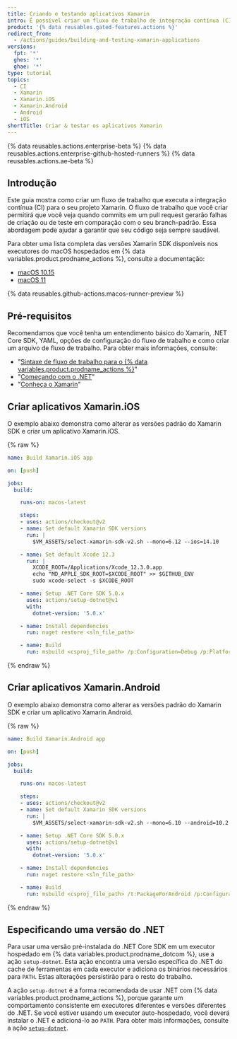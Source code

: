 ```yaml
---
title: Criando e testando aplicativos Xamarin
intro: É possível criar um fluxo de trabalho de integração contínua (CI) no GitHub Actions para construir e testar o seu aplicativo Xamarin.
product: '{% data reusables.gated-features.actions %}'
redirect_from:
  - /actions/guides/building-and-testing-xamarin-applications
versions:
  fpt: '*'
  ghes: '*'
  ghae: '*'
type: tutorial
topics:
  - CI
  - Xamarin
  - Xamarin.iOS
  - Xamarin.Android
  - Android
  - iOS
shortTitle: Criar & testar os aplicativos Xamarin
---
```


{% data reusables.actions.enterprise-beta %}
{% data reusables.actions.enterprise-github-hosted-runners %}
{% data reusables.actions.ae-beta %}

## Introdução

Este guia mostra como criar um fluxo de trabalho que executa a integração contínua (CI) para o seu projeto Xamarin. O fluxo de trabalho que você criar permitirá que você veja quando commits em um pull request gerarão falhas de criação ou de teste em comparação com o seu branch-padrão. Essa abordagem pode ajudar a garantir que seu código seja sempre saudável.

Para obter uma lista completa das versões Xamarin SDK disponíveis nos executores do macOS hospedados em {% data variables.product.prodname_actions %}, consulte a documentação:

* [macOS 10.15](https://github.com/actions/virtual-environments/blob/main/images/macos/macos-10.15-Readme.md#xamarin-bundles)
* [macOS 11](https://github.com/actions/virtual-environments/blob/main/images/macos/macos-11-Readme.md#xamarin-bundles)

{% data reusables.github-actions.macos-runner-preview %}

## Pré-requisitos

Recomendamos que você tenha um entendimento básico do Xamarin, .NET Core SDK, YAML, opções de configuração do fluxo de trabalho e como criar um arquivo de fluxo de trabalho. Para obter mais informações, consulte:

- "[Sintaxe de fluxo de trabalho para o {% data variables.product.prodname_actions %}](/actions/automating-your-workflow-with-github-actions/workflow-syntax-for-github-actions)"
- "[Começando com o .NET](https://dotnet.microsoft.com/learn)"
- "[Conheça o Xamarin](https://dotnet.microsoft.com/learn/xamarin)"

## Criar aplicativos Xamarin.iOS

O exemplo abaixo demonstra como alterar as versões padrão do Xamarin SDK e criar um aplicativo Xamarin.iOS.

{% raw %}
```yaml
name: Build Xamarin.iOS app

on: [push]

jobs:
  build:

    runs-on: macos-latest

    steps:
    - uses: actions/checkout@v2
    - name: Set default Xamarin SDK versions
      run: |
        $VM_ASSETS/select-xamarin-sdk-v2.sh --mono=6.12 --ios=14.10

    - name: Set default Xcode 12.3
      run: |
        XCODE_ROOT=/Applications/Xcode_12.3.0.app
        echo "MD_APPLE_SDK_ROOT=$XCODE_ROOT" >> $GITHUB_ENV
        sudo xcode-select -s $XCODE_ROOT

    - name: Setup .NET Core SDK 5.0.x
      uses: actions/setup-dotnet@v1
      with:
        dotnet-version: '5.0.x'

    - name: Install dependencies
      run: nuget restore <sln_file_path>

    - name: Build
      run: msbuild <csproj_file_path> /p:Configuration=Debug /p:Platform=iPhoneSimulator /t:Rebuild
```
{% endraw %}

## Criar aplicativos Xamarin.Android

O exemplo abaixo demonstra como alterar as versões padrão do Xamarin SDK e criar um aplicativo Xamarin.Android.

{% raw %}
```yaml
name: Build Xamarin.Android app

on: [push]

jobs:
  build:

    runs-on: macos-latest

    steps:
    - uses: actions/checkout@v2
    - name: Set default Xamarin SDK versions
      run: |
        $VM_ASSETS/select-xamarin-sdk-v2.sh --mono=6.10 --android=10.2

    - name: Setup .NET Core SDK 5.0.x
      uses: actions/setup-dotnet@v1
      with:
        dotnet-version: '5.0.x'

    - name: Install dependencies
      run: nuget restore <sln_file_path>

    - name: Build
      run: msbuild <csproj_file_path> /t:PackageForAndroid /p:Configuration=Debug
```
{% endraw %}

## Especificando uma versão do .NET

Para usar uma versão pré-instalada do .NET Core SDK em um executor hospedado em {% data variables.product.prodname_dotcom %}, use a ação `setup-dotnet`. Esta ação encontra uma versão específica do .NET do cache de ferramentas em cada executor e adiciona os binários necessários para `PATH`. Estas alterações persistirão para o resto do trabalho.

A ação `setup-dotnet` é a forma recomendada de usar .NET com {% data variables.product.prodname_actions %}, porque garante um comportamento consistente em executores diferentes e versões diferentes do .NET. Se você estiver usando um executor auto-hospedado, você deverá instalar o .NET e adicioná-lo ao `PATH`. Para obter mais informações, consulte a ação [`setup-dotnet`](https://github.com/marketplace/actions/setup-net-core-sdk).
